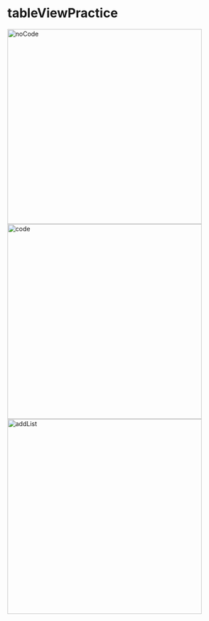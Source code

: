 # tableViewPractice
<img width="437" alt="noCode" src="https://github.com/ha-ny/tableViewPractice/assets/130643750/a7fb94c9-599c-4d5e-a51a-c7126873a00c">
<img width="437" alt="code" src="https://github.com/ha-ny/tableViewPractice/assets/130643750/692d3ffc-6569-41dd-9e6a-56946c2ecd65">
<img width="437" alt="addList" src="https://github.com/ha-ny/tableViewPractice/assets/130643750/6d3daf6d-79d4-4540-89b4-e02c52515556">
